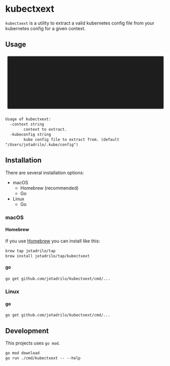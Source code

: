 # kubectxext

`kubectxext` is a utility to extract a valid kubernetes config file from your kubernetes config for a given context.

## Usage

![](img/kubectxext-demo.gif)

```
Usage of kubectxext:
  -context string
    	context to extract.
  -kubeconfig string
    	kube config file to extract from. (default "/Users/jotadrilo/.kube/config")
```

## Installation

There are several installation options:

- macOS
  - Homebrew (recommended)
  - Go
- Linux
  - Go

### macOS

#### Homebrew

If you use [Homebrew](https://brew.sh/) you can install like this:

    brew tap jotadrilo/tap
    brew install jotadrilo/tap/kubectxext

#### go

    go get github.com/jotadrilo/kubectxext/cmd/...

### Linux

#### go

    go get github.com/jotadrilo/kubectxext/cmd/...

## Development

This projects uses `go mod`.

```
go mod download
go run ./cmd/kubectxext -- --help
```
